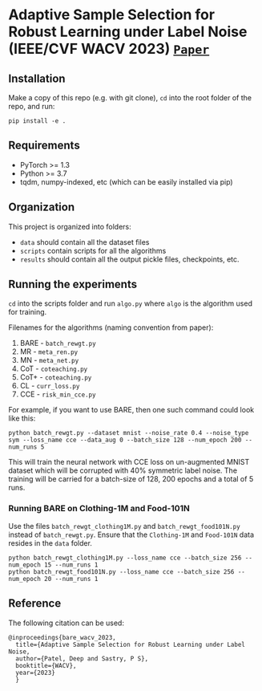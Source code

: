 # Adaptive Sample Selection for Robust Learning under Label Noise (IEEE/CVF WACV 2023) [`Paper`](https://arxiv.org/abs/2106.15292)

## Installation
Make a copy of this repo (e.g. with git clone), ```cd``` into the root folder of the repo, and run:
```
pip install -e .
```

## Requirements
- PyTorch >= 1.3
- Python >= 3.7
- tqdm, numpy-indexed, etc (which can be easily installed via pip)

## Organization
This project is organized into folders:
- ```data``` should contain all the dataset files
- ```scripts``` contain scripts for all the algorithms
- ```results``` should contain all the output pickle files, checkpoints, etc.

## Running the experiments
```cd``` into the scripts folder and run ```algo.py``` where ```algo```  is the algorithm used for training.

Filenames for the algorithms (naming convention from paper):
1. BARE - ```batch_rewgt.py```
2. MR - ```meta_ren.py```
3. MN - ```meta_net.py```
4. CoT - ```coteaching.py```
5. CoT+ - ```coteaching.py```
6. CL - ```curr_loss.py```
7. CCE - ```risk_min_cce.py```

For example, if you want to use BARE, then one such command could look like this:

```
python batch_rewgt.py --dataset mnist --noise_rate 0.4 --noise_type sym --loss_name cce --data_aug 0 --batch_size 128 --num_epoch 200 --num_runs 5 
```

This will train the neural network with CCE loss on un-augmented MNIST dataset which will be corrupted with 40% symmetric label noise. The training will be carried for a batch-size of 128, 200 epochs and a total of 5 runs.

### Running BARE on Clothing-1M and Food-101N

Use the files ```batch_rewgt_clothing1M.py``` and ```batch_rewgt_food101N.py``` instead of ```batch_rewgt.py```. Ensure that the ```Clothing-1M``` and ```Food-101N``` data resides in the ```data``` folder.

```
python batch_rewgt_clothing1M.py --loss_name cce --batch_size 256 --num_epoch 15 --num_runs 1
python batch_rewgt_food101N.py --loss_name cce --batch_size 256 --num_epoch 20 --num_runs 1
```

## Reference

The following citation can be used:

```
@inproceedings{bare_wacv_2023,
  title={Adaptive Sample Selection for Robust Learning under Label Noise,
  author={Patel, Deep and Sastry, P S},
  booktitle={WACV},
  year={2023}
  }
```
